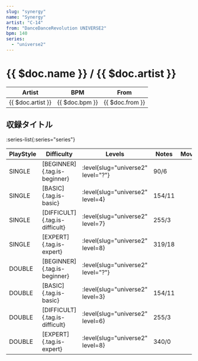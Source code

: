 ```yaml
---
slug: "synergy"
name: "Synergy"
artist: "C-14"
from: "DanceDanceRevolution UNIVERSE2"
bpm: 140
series:
  - "universe2"
---
```


# {{ $doc.name }} / {{ $doc.artist }}

|Artist|BPM|From|
|------|---|----|
|{{ $doc.artist }}|{{ $doc.bpm }}|{{ $doc.from }}|

## 収録タイトル

:series-list{:series="series"}

|PlayStyle|Difficulty|Levels|Notes|Movie|
|---------|----------|------|-----|-----|
|SINGLE|[BEGINNER]{.tag.is-beginner}|<div class="field is-grouped is-grouped-multiline"> :level{slug="universe2" level="?"}</div>|90/6||
|SINGLE|[BASIC]{.tag.is-basic}|<div class="field is-grouped is-grouped-multiline"> :level{slug="universe2" level=4}</div>|154/11||
|SINGLE|[DIFFICULT]{.tag.is-difficult}|<div class="field is-grouped is-grouped-multiline"> :level{slug="universe2" level=7}</div>|255/3||
|SINGLE|[EXPERT]{.tag.is-expert}|<div class="field is-grouped is-grouped-multiline"> :level{slug="universe2" level=8}</div>|319/18||
|DOUBLE|[BEGINNER]{.tag.is-beginner}|<div class="field is-grouped is-grouped-multiline"> :level{slug="universe2" level="?"}</div>|||
|DOUBLE|[BASIC]{.tag.is-basic}|<div class="field is-grouped is-grouped-multiline"> :level{slug="universe2" level=3}</div>|154/11||
|DOUBLE|[DIFFICULT]{.tag.is-difficult}|<div class="field is-grouped is-grouped-multiline"> :level{slug="universe2" level=6}</div>|255/3||
|DOUBLE|[EXPERT]{.tag.is-expert}|<div class="field is-grouped is-grouped-multiline"> :level{slug="universe2" level=8}</div>|340/0||
